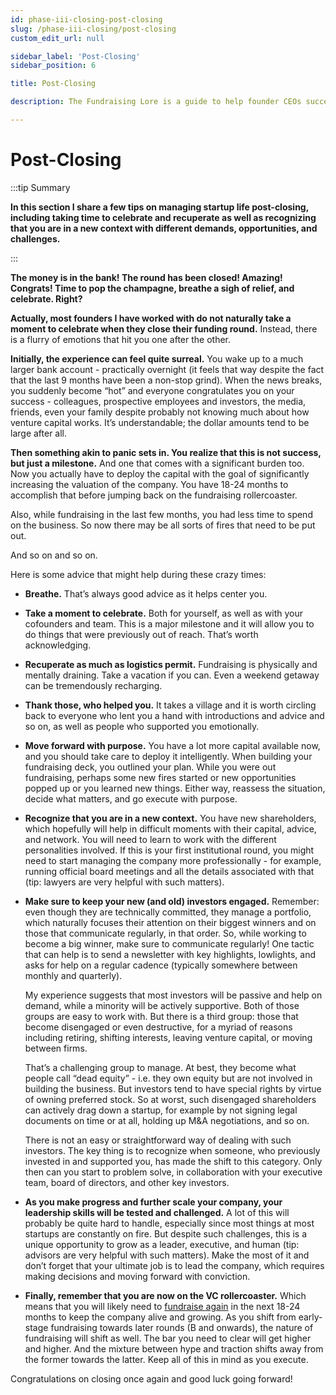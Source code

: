 ```yaml
---
id: phase-iii-closing-post-closing
slug: /phase-iii-closing/post-closing
custom_edit_url: null

sidebar_label: 'Post-Closing'
sidebar_position: 6

title: Post-Closing

description: The Fundraising Lore is a guide to help founder CEOs successfully raise early-stage VC financing from Silicon Valley investors.

---
```


# Post-Closing

:::tip Summary

**In this section I share a few tips on managing startup life post-closing, including taking time to celebrate and recuperate as well as recognizing that you are in a new context with different demands, opportunities, and challenges.**

:::

**The money is in the bank! The round has been closed! Amazing! Congrats! Time to pop the champagne, breathe a sigh of relief, and celebrate. Right?**

**Actually, most founders I have worked with do not naturally take a moment to celebrate when they close their funding round.** Instead, there is a flurry of emotions that hit you one after the other.

**Initially, the experience can feel quite surreal.** You wake up to a much larger bank account - practically overnight (it feels that way despite the fact that the last 9 months have been a non-stop grind). When the news breaks, you suddenly become “hot” and everyone congratulates you on your success - colleagues, prospective employees and investors, the media, friends, even your family despite probably not knowing much about how venture capital works. It’s understandable; the dollar amounts tend to be large after all.

**Then something akin to panic sets in. You realize that this is not success, but just a milestone.** And one that comes with a significant burden too. Now you actually have to deploy the capital with the goal of significantly increasing the valuation of the company. You have 18-24 months to accomplish that before jumping back on the fundraising rollercoaster. 

Also, while fundraising in the last few months, you had less time to spend on the business. So now there may be all sorts of fires that need to be put out. 

And so on and so on.

Here is some advice that might help during these crazy times:

- **Breathe.** That’s always good advice as it helps center you.

- **Take a moment to celebrate.** Both for yourself, as well as with your cofounders and team. This is a major milestone and it will allow you to do things that were previously out of reach. That’s worth acknowledging. 

- **Recuperate as much as logistics permit.** Fundraising is physically and mentally draining. Take a vacation if you can. Even a weekend getaway can be tremendously recharging.

- **Thank those, who helped you.** It takes a village and it is worth circling back to everyone who lent you a hand with introductions and advice and so on, as well as people who supported you emotionally.

- **Move forward with purpose.** You have a lot more capital available now, and you should take care to deploy it intelligently. When building your fundraising deck, you outlined your plan. While you were out fundraising, perhaps some new fires started or new opportunities popped up or you learned new things. Either way, reassess the situation, decide what matters, and go execute with purpose. 

- **Recognize that you are in a new context.** You have new shareholders, which hopefully will help in difficult moments with their capital, advice, and network. You will need to learn to work with the different personalities involved. If this is your first institutional round, you might need to start managing the company more professionally - for example, running official board meetings and all the details associated with that (tip: lawyers are very helpful with such matters). 

- **Make sure to keep your new (and old) investors engaged.** Remember: even though they are technically committed, they manage a portfolio, which naturally focuses their attention on their biggest winners and on those that communicate regularly, in that order. So, while working to become a big winner, make sure to communicate regularly! One tactic that can help is to send a newsletter with key highlights, lowlights, and asks for help on a regular cadence (typically somewhere between monthly and quarterly). 

    My experience suggests that most investors will be passive and help on demand, while a minority will be actively supportive. Both of those groups are easy to work with. But there is a third group: those that become disengaged or even destructive, for a myriad of reasons including retiring, shifting interests, leaving venture capital, or moving between firms. 

    That’s a challenging group to manage. At best, they become what people call “dead equity” - i.e. they own equity but are not involved in building the business. But investors tend to have special rights by virtue of owning preferred stock. So at worst, such disengaged shareholders can actively drag down a startup, for example by not signing legal documents on time or at all, holding up M&A negotiations, and so on.

    There is not an easy or straightforward way of dealing with such investors. The key thing is to recognize when someone, who previously invested in and supported you, has made the shift to this category. Only then can you start to problem solve, in collaboration with your executive team, board of directors, and other key investors.

- **As you make progress and further scale your company, your leadership skills will be tested and challenged.** A lot of this will probably be quite hard to handle, especially since most things at most startups are constantly on fire. But despite such challenges, this is a unique opportunity to grow as a leader, executive, and human (tip: advisors are very helpful with such matters). Make the most of it and don’t forget that your ultimate job is to lead the company, which requires making decisions and moving forward with conviction. 

- **Finally, remember that you are now on the VC rollercoaster.** Which means that you will likely need to [fundraise again](/deciding-to-fundraise/why-you-need-a-strategy) in the next 18-24 months to keep the company alive and growing. As you shift from early-stage fundraising towards later rounds (B and onwards), the nature of fundraising will shift as well. The bar you need to clear will get higher and higher. And the mixture between hype and traction shifts away from the former towards the latter. Keep all of this in mind as you execute. 

Congratulations on closing once again and good luck going forward!
